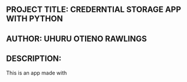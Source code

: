 ## PROJECT TITLE: CREDERNTIAL STORAGE APP WITH PYTHON
## AUTHOR: UHURU OTIENO RAWLINGS
## DESCRIPTION:
This is an app made with